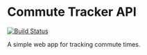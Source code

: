 # Commute Tracker API

[![Build Status](https://travis-ci.org/thorncp/commute-tracker.svg?branch=master)](https://travis-ci.org/thorncp/commute-tracker)

A simple web app for tracking commute times.
